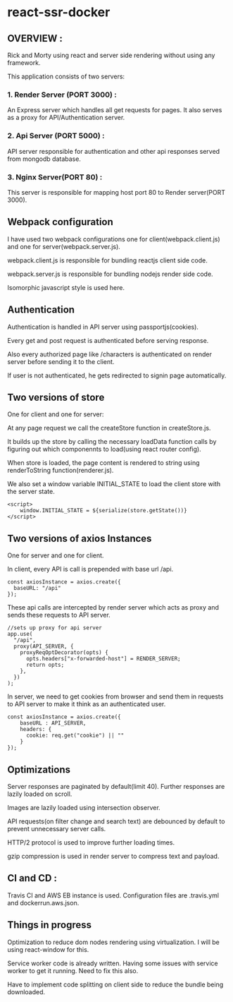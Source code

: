 # react-ssr-docker

## OVERVIEW : 

Rick and Morty using react and server side rendering without using any framework.

This application consists of two servers:

### 1. Render Server (PORT 3000) :
An Express server which handles all get requests for pages. It also serves as a proxy for API/Authentication server. 

### 2. Api Server (PORT 5000) : 
API server responsible for authentication and other api responses served from mongodb database.

### 3. Nginx Server(PORT 80) : 
This server is responsible for mapping host port 80 to Render server(PORT 3000).

## Webpack configuration

I have used two webpack configurations one for client(webpack.client.js) and one for server(webpack.server.js). 

webpack.client.js is responsible for bundling reactjs client side code.

webpack.server.js is responsible for bundling nodejs render side code.

Isomorphic javascript style is used here.

## Authentication

Authentication is handled in API server using passportjs(cookies).

Every get and post request is authenticated before serving response.

Also every authorized page like /characters is authenticated on render server before sending it to the client.

If user is not authenticated, he gets redirected to signin page automatically.

## Two versions of store

One for client and one for server: 

At any page request we call the createStore function in createStore.js.

It builds up the store by calling the necessary loadData function calls by figuring out which componennts to load(using react router config).

When store is loaded, the page content is rendered to string using renderToString function(renderer.js).

We also set a window variable INITIAL_STATE to load the client store with the server state.

```
<script>
	window.INITIAL_STATE = ${serialize(store.getState())}
</script>
```        

## Two versions of axios Instances

One for server and one for client.

In client, every API is call is prepended with base url /api.

```
const axiosInstance = axios.create({
  baseURL: "/api"
});
```
These api calls are intercepted by render server which acts as proxy and sends these requests to API server.

```
//sets up proxy for api server
app.use(
  "/api",
  proxy(API_SERVER, {
    proxyReqOptDecorator(opts) {
      opts.headers["x-forwarded-host"] = RENDER_SERVER;
      return opts;
    },
  })
);
```

In server, we need to get cookies from browser and send them in requests to API server to make it think as an authenticated user.

```
const axiosInstance = axios.create({
    baseURL : API_SERVER,
    headers: {
      cookie: req.get("cookie") || ""
    }
});
```

## Optimizations

Server responses are paginated by default(limit 40). Further responses are lazily loaded on scroll.

Images are lazily loaded using intersection observer.

API requests(on filter change and search text) are debounced by default to prevent unnecessary server calls.

HTTP/2 protocol is used to improve further loading times.

gzip compression is used in render server to compress text and payload.


## CI and CD :

Travis CI and AWS EB instance is used. Configuration files are .travis.yml and dockerrun.aws.json.

## Things in progress

Optimization to reduce dom nodes rendering using virtualization. I will be using react-window for this.

Service worker code is already written. Having some issues with service worker to get it running. Need to fix this also.

Have to implement code splitting on client side to reduce the bundle being downloaded.



